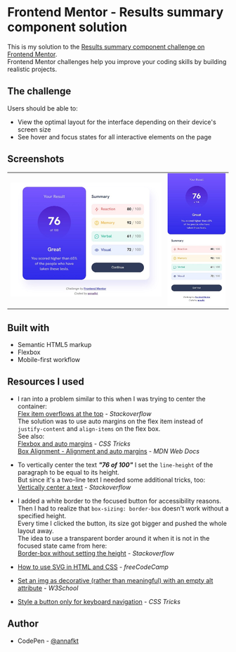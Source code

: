 # Frontend Mentor - Results summary component solution

This is my solution to the [Results summary component challenge on Frontend Mentor](https://www.frontendmentor.io/challenges/results-summary-component-CE_K6s0maV).
<br>Frontend Mentor challenges help you improve your coding skills by building realistic projects.

## The challenge

Users should be able to:

- View the optimal layout for the interface depending on their device's screen size
- See hover and focus states for all interactive elements on the page

## Screenshots

<table>
  <tr>
    <td><img src="screenshots/screenshot-desktop.jpg" alt="Screenshot of the desktop layout"></td>
    <td><img src="screenshots/screenshot-mobile.jpg" alt="Screenshot of the mobile layout"></td>
  </tr>
</table>

## Built with

- Semantic HTML5 markup
- Flexbox
- Mobile-first workflow

## Resources I used

- I ran into a problem similar to this when I was trying to center the container:<br>
[Flex item overflows at the top](https://stackoverflow.com/questions/33454533/cant-scroll-to-top-of-flex-item-that-is-overflowing-container) - *Stackoverflow*<br>
The solution was to use auto margins on the flex item instead of `justify-content` and `align-items` on the flex box.<br>
See also:<br>
[Flexbox and auto margins](https://css-tricks.com/the-peculiar-magic-of-flexbox-and-auto-margins/) - *CSS Tricks*<br>
[Box Alignment - Alignment and auto margins](https://developer.mozilla.org/en-US/docs/Web/CSS/CSS_Box_Alignment/Box_Alignment_in_Flexbox#alignment_and_auto_margins) - *MDN Web Docs*

- To vertically center the text ***"76 of 100"*** I set the `line-height` of the paragraph to be equal to its height.<br>
But since it's a two-line text I needed some additional tricks, too:<br>
[Vertically center a text](https://stackoverflow.com/questions/8865458/how-do-i-vertically-center-text-with-css) - *Stackoverflow*

- I added a white border to the focused button for accessibility reasons.<br>
Then I had to realize that `box-sizing: border-box` doesn't work without a specified height.<br>
Every time I clicked the button, its size got bigger and pushed the whole layout away.<br>
The idea to use a transparent border around it when it is not in the focused state came from here:<br>
[Border-box without setting the height](https://stackoverflow.com/questions/52242410/box-sizing-border-box-with-no-declared-height-width) - *Stackoverflow*

- [How to use SVG in HTML and CSS](https://www.freecodecamp.org/news/use-svg-images-in-css-html/) - *freeCodeCamp*
- [Set an img as decorative (rather than meaningful) with an empty alt attribute](https://www.w3schools.com/accessibility/accessibility_meaningful_images.php) - *W3School*
- [Style a button only for keyboard navigation](https://css-tricks.com/keyboard-only-focus-styles/) - *CSS Tricks*

## Author

- CodePen - [@annafkt](https://codepen.io/annafkt)
